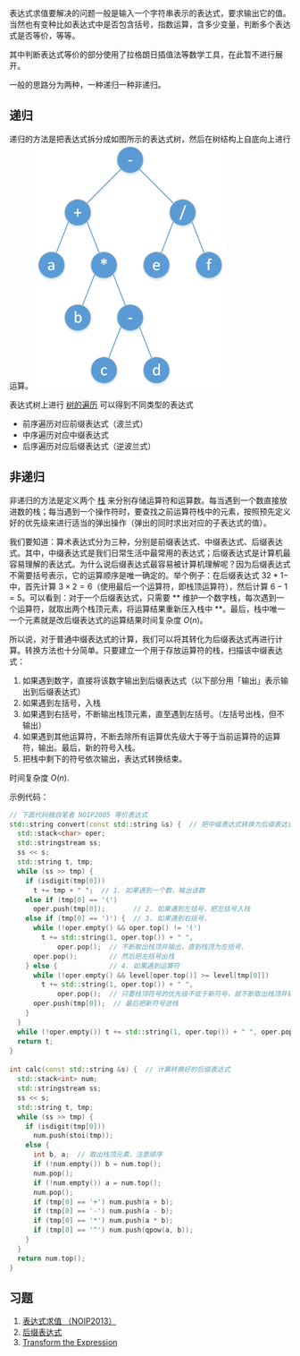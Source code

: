 表达式求值要解决的问题一般是输入一个字符串表示的表达式，要求输出它的值。当然也有变种比如表达式中是否包含括号，指数运算，含多少变量，判断多个表达式是否等价，等等。

其中判断表达式等价的部分使用了拉格朗日插值法等数学工具，在此暂不进行展开。

一般的思路分为两种，一种递归一种非递归。

## 递归

递归的方法是把表达式拆分成如图所示的表达式树，然后在树结构上自底向上进行运算。
![](./images/bet.png)

表达式树上进行 [树的遍历](/graph/traverse/#dfs_3) 可以得到不同类型的表达式

- 前序遍历对应前缀表达式（波兰式）
- 中序遍历对应中缀表达式
- 后序遍历对应后缀表达式（逆波兰式）

## 非递归

非递归的方法是定义两个 [栈](/stack/) 来分别存储运算符和运算数。每当遇到一个数直接放进数的栈；每当遇到一个操作符时，要查找之前运算符栈中的元素，按照预先定义好的优先级来进行适当的弹出操作（弹出的同时求出对应的子表达式的值）。

我们要知道：算术表达式分为三种，分别是前缀表达式、中缀表达式、后缀表达式。其中，中缀表达式是我们日常生活中最常用的表达式；后缀表达式是计算机最容易理解的表达式。为什么说后缀表达式最容易被计算机理解呢？因为后缀表达式不需要括号表示，它的运算顺序是唯一确定的。举个例子：在后缀表达式 $3 2 * 1 -$ 中，首先计算 $3 \times 2 = 6$（使用最后一个运算符，即栈顶运算符），然后计算 $6 - 1 = 5$。可以看到：对于一个后缀表达式，只需要 ** 维护一个数字栈，每次遇到一个运算符，就取出两个栈顶元素，将运算结果重新压入栈中 **。最后，栈中唯一一个元素就是改后缀表达式的运算结果时间复杂度 $O(n)$。

所以说，对于普通中缀表达式的计算，我们可以将其转化为后缀表达式再进行计算。转换方法也十分简单。只要建立一个用于存放运算符的栈，扫描该中缀表达式：

1. 如果遇到数字，直接将该数字输出到后缀表达式（以下部分用「输出」表示输出到后缀表达式）
2. 如果遇到左括号，入栈
3. 如果遇到右括号，不断输出栈顶元素，直至遇到左括号。（左括号出栈，但不输出）
4. 如果遇到其他运算符，不断去除所有运算优先级大于等于当前运算符的运算符，输出。最后，新的符号入栈。
5. 把栈中剩下的符号依次输出，表达式转换结束。

时间复杂度 $O(n)$.

示例代码：

```cpp
// 下面代码摘自笔者 NOIP2005 等价表达式
std::string convert(const std::string &s) {  // 把中缀表达式转换为后缀表达式
  std::stack<char> oper;
  std::stringstream ss;
  ss << s;
  std::string t, tmp;
  while (ss >> tmp) {
    if (isdigit(tmp[0]))
      t += tmp + " ";  // 1. 如果遇到一个数，输出该数
    else if (tmp[0] == '(')
      oper.push(tmp[0]);       // 2. 如果遇到左括号，把左括号入栈
    else if (tmp[0] == ')') {  // 3. 如果遇到右括号，
      while (!oper.empty() && oper.top() != '(')
        t += std::string(1, oper.top()) + " ",
            oper.pop();  // 不断取出栈顶并输出，直到栈顶为左括号，
      oper.pop();        // 然后把左括号出栈
    } else {             // 4. 如果遇到运算符
      while (!oper.empty() && level[oper.top()] >= level[tmp[0]])
        t += std::string(1, oper.top()) + " ",
            oper.pop();  // 只要栈顶符号的优先级不低于新符号，就不断取出栈顶并输出
      oper.push(tmp[0]);  // 最后把新符号进栈
    }
  }
  while (!oper.empty()) t += std::string(1, oper.top()) + " ", oper.pop();
  return t;
}

int calc(const std::string &s) {  // 计算转换好的后缀表达式
  std::stack<int> num;
  std::stringstream ss;
  ss << s;
  std::string t, tmp;
  while (ss >> tmp) {
    if (isdigit(tmp[0]))
      num.push(stoi(tmp));
    else {
      int b, a;  // 取出栈顶元素，注意顺序
      if (!num.empty()) b = num.top();
      num.pop();
      if (!num.empty()) a = num.top();
      num.pop();
      if (tmp[0] == '+') num.push(a + b);
      if (tmp[0] == '-') num.push(a - b);
      if (tmp[0] == '*') num.push(a * b);
      if (tmp[0] == '^') num.push(qpow(a, b));
    }
  }
  return num.top();
}
```

## 习题

1. [表达式求值 （NOIP2013）](https://www.luogu.org/problemnew/show/P1981)
2. [后缀表达式](https://www.luogu.org/problemnew/show/P1449)
3. [Transform the Expression](https://www.spoj.com/problems/ONP/)
